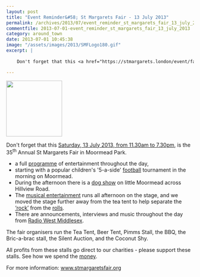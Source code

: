 ```yaml
---
layout: post
title: "Event Reminder&#58; St Margarets Fair - 13 July 2013"
permalink: /archives/2013/07/event_reminder_st_margarets_fair_13_july_2013.html
commentfile: 2013-07-01-event_reminder_st_margarets_fair_13_july_2013
category: around_town
date: 2013-07-01 10:45:38
image: "/assets/images/2013/SMFLogo180.gif"
excerpt: |
    
    Don't forget that this <a href="https://stmargarets.london/event/fair/200705144026,">Saturday, 13 July 2013, from 11.30am to 7.30pm</a> is the 35<sup>th</sup> Annual St Margarets Fair in Moormead Park.

---
```


<a href="http://www.stmargaretsfair.org/"><img src="/assets/images/2013/SMFLogo180.gif" height="150" width="150" class="right" alt="" /></a>

Don't forget that this [Saturday, 13 July 2013, from 11.30am to 7.30pm](/event/fair/200705144026), is the 35<sup>th</sup> Annual St Margarets Fair in Moormead Park.

<ul>
<li>
a full <a href="http://www.stmargaretsfair.org/schedule.html">programme</a> of entertainment throughout the day,

</li>
<li>
starting with a popular children's '5-a-side' <a href="http://www.stmargaretsfair.org/football.html">football</a> tournament in the morning on Moormead.

</li>
<li>
During the afternoon there is a <a href="http://www.stmargaretsfair.org/dogshow.html">dog show</a> on little Moormead across Hillview Road.

</li>
<li>
The <a href="http://www.stmargaretsfair.org/music.html">musical entertainment</a> runs all afternoon on the stage, and we moved the stage further away from the tea tent to help separate the <a href="http://www.stmargaretsfair.org/music.html">‘rock’</a> from the <a href="http://www.stmargaretsfair.org/food.html">rolls</a>.

</li>
<li>
There are announcements, interviews and music throughout the day from <a href="http://www.radiowestmiddlesex.org.uk/" target="_blank">Radio West Middlesex</a>.

</li>
</ul>
<p>
The fair organisers run the Tea Tent, Beer Tent, Pimms Stall, the <span class="caps">BBQ, </span>the Bric-a-brac stall, the Silent Auction, and the Coconut Shy.

</p>
<p>
All profits from these stalls go direct to our charities - please support these stalls. See how we spend the <a href="http://www.stmargaretsfair.org/charities.html">money</a>.

</p>
<p>
For more information: <a href="http://www.stmargaretsfair.org/">www.stmargaretsfair.org</a>

</p>
